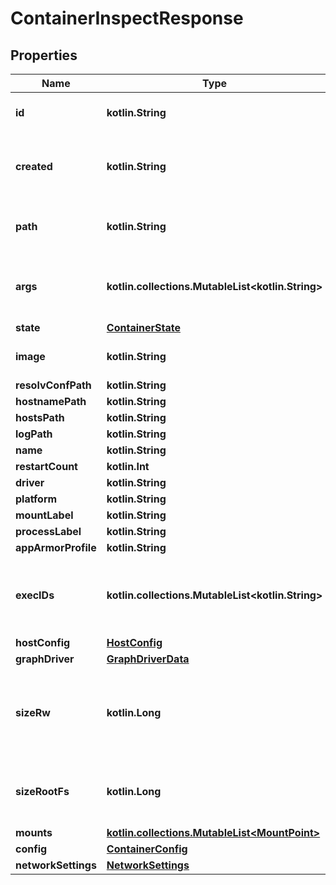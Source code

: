 
# ContainerInspectResponse

## Properties
Name | Type | Description | Notes
------------ | ------------- | ------------- | -------------
**id** | **kotlin.String** | The ID of the container |  [optional]
**created** | **kotlin.String** | The time the container was created |  [optional]
**path** | **kotlin.String** | The path to the command being run |  [optional]
**args** | **kotlin.collections.MutableList&lt;kotlin.String&gt;** | The arguments to the command being run |  [optional]
**state** | [**ContainerState**](ContainerState.md) |  |  [optional]
**image** | **kotlin.String** | The container&#39;s image ID |  [optional]
**resolvConfPath** | **kotlin.String** |  |  [optional]
**hostnamePath** | **kotlin.String** |  |  [optional]
**hostsPath** | **kotlin.String** |  |  [optional]
**logPath** | **kotlin.String** |  |  [optional]
**name** | **kotlin.String** |  |  [optional]
**restartCount** | **kotlin.Int** |  |  [optional]
**driver** | **kotlin.String** |  |  [optional]
**platform** | **kotlin.String** |  |  [optional]
**mountLabel** | **kotlin.String** |  |  [optional]
**processLabel** | **kotlin.String** |  |  [optional]
**appArmorProfile** | **kotlin.String** |  |  [optional]
**execIDs** | **kotlin.collections.MutableList&lt;kotlin.String&gt;** | IDs of exec instances that are running in the container. |  [optional]
**hostConfig** | [**HostConfig**](HostConfig.md) |  |  [optional]
**graphDriver** | [**GraphDriverData**](GraphDriverData.md) |  |  [optional]
**sizeRw** | **kotlin.Long** | The size of files that have been created or changed by this container.  |  [optional]
**sizeRootFs** | **kotlin.Long** | The total size of all the files in this container. |  [optional]
**mounts** | [**kotlin.collections.MutableList&lt;MountPoint&gt;**](MountPoint.md) |  |  [optional]
**config** | [**ContainerConfig**](ContainerConfig.md) |  |  [optional]
**networkSettings** | [**NetworkSettings**](NetworkSettings.md) |  |  [optional]



